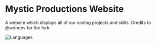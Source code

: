# Mystic Productions Website
A website which displays all of our coding projects and skills.
Credits to @wdhdev for the fork

![Languages](https://skillicons.dev/icons?i=html,css,js)
